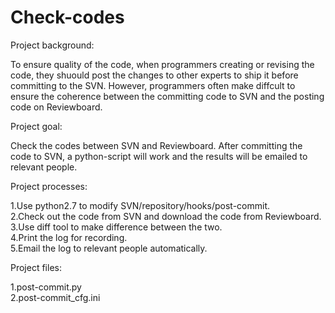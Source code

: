 # Check-codes

Project background:

To ensure quality of the code, when programmers creating or revising the code, they shuould post the changes to other experts to
 ship it before committing to the SVN. However, programmers often make diffcult to ensure the coherence between the committing 
 code to SVN and the posting code on Reviewboard.

Project goal:

Check the codes between SVN and Reviewboard. After committing the code to SVN, a python-script will work and the results will be 
emailed to relevant people.

Project processes:

1.Use python2.7 to modify SVN/repository/hooks/post-commit.  
2.Check out the code from SVN and download the code from Reviewboard.  
3.Use diff tool to make difference between the two.  
4.Print the log for recording.  
5.Email the log to relevant people automatically.  

Project files:

1.post-commit.py  
2.post-commit_cfg.ini  

